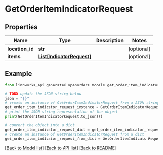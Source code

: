 # GetOrderItemIndicatorRequest


## Properties

Name | Type | Description | Notes
------------ | ------------- | ------------- | -------------
**location_id** | **str** |  | [optional] 
**items** | [**List[IndicatorRequest]**](IndicatorRequest.md) |  | [optional] 

## Example

```python
from linnworks_api.generated.openorders.models.get_order_item_indicator_request import GetOrderItemIndicatorRequest

# TODO update the JSON string below
json = "{}"
# create an instance of GetOrderItemIndicatorRequest from a JSON string
get_order_item_indicator_request_instance = GetOrderItemIndicatorRequest.from_json(json)
# print the JSON string representation of the object
print(GetOrderItemIndicatorRequest.to_json())

# convert the object into a dict
get_order_item_indicator_request_dict = get_order_item_indicator_request_instance.to_dict()
# create an instance of GetOrderItemIndicatorRequest from a dict
get_order_item_indicator_request_from_dict = GetOrderItemIndicatorRequest.from_dict(get_order_item_indicator_request_dict)
```
[[Back to Model list]](../README.md#documentation-for-models) [[Back to API list]](../README.md#documentation-for-api-endpoints) [[Back to README]](../README.md)



